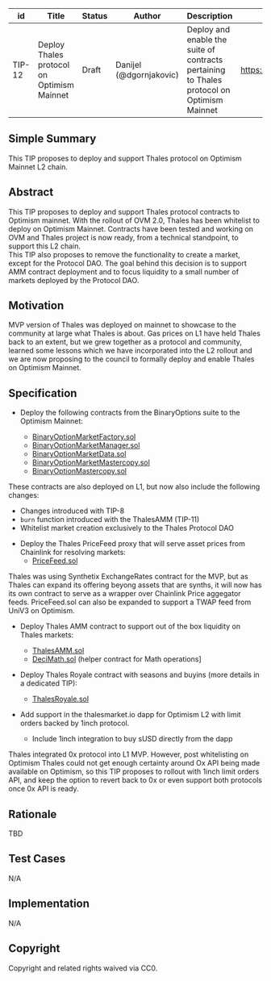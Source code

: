 | id | Title | Status | Author | Description | Discussions to | Created |
| ----------- | ----------- | ----------- | ----------- | ----------- | ----------- | ----------- |
| TIP-12 | Deploy Thales protocol on Optimism Mainnet | Draft | Danijel (@dgornjakovic) | Deploy and enable the suite of contracts pertaining to Thales protocol on Optimism Mainnet | https://discord.gg/8bzFdpGTrp | 2021-12-10
 
## Simple Summary
 
This TIP proposes to deploy and support Thales protocol on Optimism Mainnet L2 chain.
 
## Abstract
 
This TIP proposes to deploy and support Thales protocol contracts to Optimism mainnet. With the rollout of OVM 2.0, Thales has been whitelist to deploy on Optimism Mainnet. Contracts have been tested and working on OVM and Thales project is now ready, from a technical standpoint, to support this L2 chain.  
This TIP also proposes to remove the functionality to create a market, except for the Protocol DAO. The goal behind this decision is to support AMM contract deployment and to focus liquidity to a small number of markets deployed by the Protocol DAO.
 
## Motivation
 
MVP version of Thales was deployed on mainnet to showcase to the community at large what Thales is about. Gas prices on L1 have held Thales back to an extent, but we grew together as a protocol and community, learned some lessons which we have incorporated into the L2 rollout and we are now proposing to the council to formally deploy and enable Thales on Optimism Mainnet.
 
## Specification
 
* Deploy the following contracts from the BinaryOptions suite to the Optimism Mainnet:  

    * [BinaryOptionMarketFactory.sol](https://github.com/thales-markets/contracts/blob/main/contracts/BinaryOptions/BinaryOptionMarketFactory.sol)
    * [BinaryOptionMarketManager.sol](https://github.com/thales-markets/contracts/blob/main/contracts/BinaryOptions/BinaryOptionMarketManager.sol)
    * [BinaryOptionMarketData.sol](https://github.com/thales-markets/contracts/blob/main/contracts/BinaryOptions/BinaryOptionMarketData.sol)
    * [BinaryOptionMarketMastercopy.sol](https://github.com/thales-markets/contracts/blob/main/contracts/BinaryOptions/BinaryOptionMarketMastercopy.sol)
    * [BinaryOptionMastercopy.sol](https://github.com/thales-markets/contracts/blob/main/contracts/BinaryOptions/BinaryOptionMastercopy.sol)
      
These contracts are also deployed on L1, but now also include the following changes: 
 - Changes introduced with TIP-8
 - `burn` function introduced with the ThalesAMM (TIP-11)
 - Whitelist market creation exclusively to the Thales Protocol DAO
    
* Deploy the Thales PriceFeed proxy that will serve asset prices from Chainlink for resolving markets:
    * [PriceFeed.sol](https://github.com/thales-markets/contracts/blob/main/contracts/PriceFeed/PriceFeed.sol)  
    
Thales was using Synthetix ExchangeRates contract for the MVP, but as Thales can expand its offering beyong assets that are synths, it will now has its own contract to serve as a wrapper over Chainlink Price aggegator feeds. PriceFeed.sol can also be expanded to support a TWAP feed from UniV3 on Optimism.

* Deploy Thales AMM contract to support out of the box liquidity on Thales markets:

    * [ThalesAMM.sol](https://github.com/thales-markets/contracts/blob/ThalesAMM/contracts/AMM/ThalesAMM.sol)
    * [DeciMath.sol](https://github.com/thales-markets/contracts/blob/ThalesAMM/contracts/AMM/DeciMath.sol) (helper contract for Math operations]

* Deploy Thales Royale contract with seasons and buyins (more details in a dedicated TIP):
    * [ThalesRoyale.sol](https://github.com/thales-markets/contracts/blob/ThalesAMM/contracts/ThalesRoyale/ThalesRoyale.sol) 

* Add support in the thalesmarket.io dapp for Optimism L2 with limit orders backed by 1inch protocol.
    * Include 1inch integration to buy sUSD directly from the dapp

Thales integrated 0x protocol into L1 MVP. However, post whitelisting on Optimism Thales could not get enough certainty around Ox API being made available on Optimism, so this TIP proposes to rollout with 1inch limit orders API, and keep the option to revert back to 0x or even support both protocols once 0x API is ready.  

## Rationale
TBD
 
## Test Cases
N/A
## Implementation
N/A 
## Copyright
 
Copyright and related rights waived via CC0.
